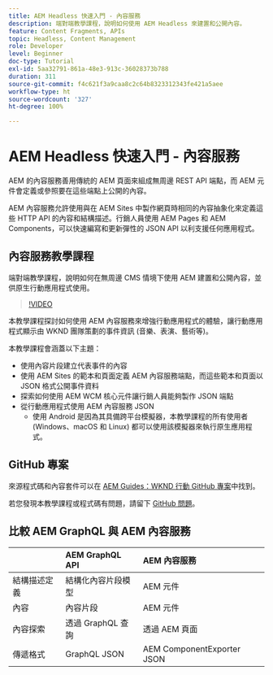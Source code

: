 ```yaml
---
title: AEM Headless 快速入門 - 內容服務
description: 端對端教學課程，說明如何使用 AEM Headless 來建置和公開內容。
feature: Content Fragments, APIs
topic: Headless, Content Management
role: Developer
level: Beginner
doc-type: Tutorial
exl-id: 5aa32791-861a-48e3-913c-36028373b788
duration: 311
source-git-commit: f4c621f3a9caa8c2c64b8323312343fe421a5aee
workflow-type: ht
source-wordcount: '327'
ht-degree: 100%

---
```


# AEM Headless 快速入門 - 內容服務

AEM 的內容服務善用傳統的 AEM 頁面來組成無周邊 REST API 端點，而 AEM 元件會定義或參照要在這些端點上公開的內容。

AEM 內容服務允許使用與在 AEM Sites 中製作網頁時相同的內容抽象化來定義這些 HTTP API 的內容和結構描述。行銷人員使用 AEM Pages 和 AEM Components，可以快速編寫和更新彈性的 JSON API 以利支援任何應用程式。

## 內容服務教學課程

端對端教學課程，說明如何在無周邊 CMS 情境下使用 AEM 建置和公開內容，並供原生行動應用程式使用。

>[!VIDEO](https://video.tv.adobe.com/v/28315?quality=12&learn=on)

本教學課程探討如何使用 AEM 內容服務來增強行動應用程式的體驗，讓行動應用程式顯示由 WKND 團隊策劃的事件資訊 (音樂、表演、藝術等)。

本教學課程會涵蓋以下主題：

* 使用內容片段建立代表事件的內容
* 使用 AEM Sites 的範本和頁面定義 AEM 內容服務端點，而這些範本和頁面以 JSON 格式公開事件資料
* 探索如何使用 AEM WCM 核心元件讓行銷人員能夠製作 JSON 端點
* 從行動應用程式使用 AEM 內容服務 JSON
   * 使用 Android 是因為其具備跨平台模擬器，本教學課程的所有使用者 (Windows、macOS 和 Linux) 都可以使用該模擬器來執行原生應用程式。

## GitHub 專案

來源程式碼和內容套件可以在 [AEM Guides：WKND 行動 GitHub 專案](https://github.com/adobe/aem-guides-wknd-mobile)中找到。

若您發現本教學課程或程式碼有問題，請留下 [GitHub 問題](https://github.com/adobe/aem-guides-wknd-mobile/issues)。

## 比較 AEM GraphQL 與 AEM 內容服務

|                                | AEM GraphQL API | AEM 內容服務 |
|--------------------------------|:-----------------|:---------------------|
| 結構描述定義 | 結構化內容片段模型 | AEM 元件 |
| 內容 | 內容片段 | AEM 元件 |
| 內容探索 | 透過 GraphQL 查詢 | 透過 AEM 頁面 |
| 傳遞格式 | GraphQL JSON | AEM ComponentExporter JSON |
